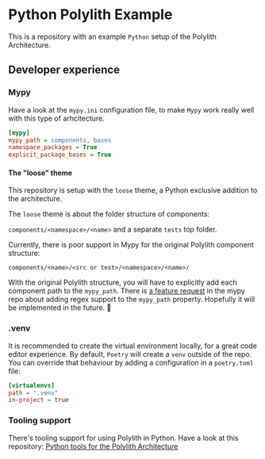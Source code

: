 # Python Polylith Example

This is a repository with an example `Python` setup of the Polylith Architecture.

## Developer experience

### Mypy
Have a look at the `mypy.ini` configuration file, to make `Mypy` work really well with this type of arhcitecture.

``` ini
[mypy]
mypy_path = components, bases
namespace_packages = True
explicit_package_bases = True
```

#### The "loose" theme
This repository is setup with the `loose` theme, a Python exclusive addition to the architecture.

The `loose` theme is about the folder structure of components:

`components/<namespace>/<name>` and a separate `tests` top folder.

Currently, there is poor support in Mypy for the original Polylith component structure:

`components/<name>/<src or test>/<namespace>/<name>/`

With the original Polylith structure, you will have to explicitly add each component path to the `mypy_path`.
There is [a feature request](https://github.com/python/mypy/issues/9965) in the mypy repo about adding regex support to the `mypy_path` property.
Hopefully it will be implemented in the future. :pray:

### .venv
It is recommended to create the virtual environment locally, for a great code editor experience.
By default, `Poetry` will create a `venv` outside of the repo. You can override that behaviour by adding a configuration in a `poetry.toml` file:

``` toml
[virtualenvs]
path = ".venv"
in-project = true
```

### Tooling support
There's tooling support for using Polylith in Python. Have a look at this repository:
[Python tools for the Polylith Architecture](https://github.com/DavidVujic/python-polylith)
